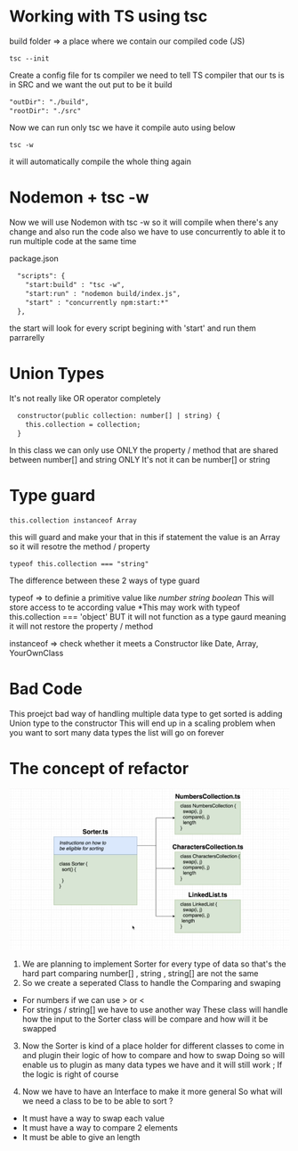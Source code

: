 # Working with TS using tsc

build folder => a place where we contain our compiled code (JS)

```
tsc --init
```

Create a config file for ts compiler
we need to tell TS compiler that our ts is in SRC and we want the out put to be it build

```
"outDir": "./build",
"rootDir": "./src"
```

Now we can run only tsc
we have it compile auto using below

```
tsc -w
```

it will automatically compile the whole thing again

# Nodemon + tsc -w

Now we will use Nodemon with tsc -w
so it will compile when there's any change and also run the code
also we have to use concurrently to able it to run multiple code at the same time

package.json

```
  "scripts": {
    "start:build" : "tsc -w",
    "start:run" : "nodemon build/index.js",
    "start" : "concurrently npm:start:*"
  },
```

the start will look for every script begining with 'start' and run them parrarelly

# Union Types

It's not really like OR operator completely

```
  constructor(public collection: number[] | string) {
    this.collection = collection;
  }
```

In this class we can only use ONLY the property / method that are shared
between number[] and string ONLY
It's not it can be number[] or string

# Type guard

```
this.collection instanceof Array
```

this will guard and make your that in this if statement
the value is an Array so it will resotre the method / property

```
typeof this.collection === "string"
```

The difference between these 2 ways of type guard

typeof => to definie a primitive value like _number string boolean_
This will store access to te according value
\*This may work with typeof this.collection === 'object'
BUT it will not function as a type gaurd meaning it will not restore the property / method

instanceof => check whether it meets a Constructor
like Date, Array, YourOwnClass

# Bad Code

This proejct bad way of handling multiple data type to get sorted is
adding Union type to the constructor
This will end up in a scaling problem when you want to sort many data types
the list will go on forever

# The concept of refactor

![alt text](https://github.com/chatinunk97/sorting/blob/main/screenshot/sort.png?raw=true)

1. We are planning to implement Sorter for every type of data
   so that's the hard part comparing number[] , string , string[] are not the same
2. So we create a seperated Class to handle the Comparing and swaping

- For numbers if we can use > or <
- For strings / string[] we have to use another way
  These class will handle how the input to the Sorter class will be compare and how will it be swapped

3. Now the Sorter is kind of a place holder for different classes to come in and plugin their logic of how to compare and how to swap
   Doing so will enable us to plugin as many data types we have and it will still work ; If the logic is right of course

4. Now we have to have an Interface to make it more general
   So what will we need a class to be to be able to sort ?

- It must have a way to swap each value
- It must have a way to compare 2 elements
- It must be able to give an length
